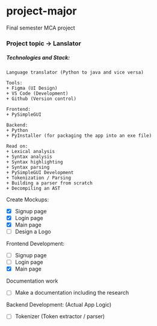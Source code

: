 # project-major
Final semester MCA project

### Project topic -> Lanslator 

##### Technologies and Stack:
```
Language translator (Python to java and vice versa)

Tools:
+ Figma (UI Design)
+ VS Code (Development)
+ Github (Version control)

Frontend:
+ PySimpleGUI

Backend:
+ Python
+ PyInstaller (for packaging the app into an exe file)

Read on:
+ Lexical analysis
+ Syntax analysis
+ Syntax highlighting
+ Syntax parsing
+ PySimpleGUI Development
+ Tokenization / Parsing
+ Building a parser from scratch
+ Decompiling an AST

```
Create Mockups:
- [x] Signup page
- [x] Login page
- [x] Main page
- [ ] Design a Logo

Frontend Development:
- [ ] Signup page
- [ ] Login page
- [x] Main page

Documentation work
- [ ] Make a documentation including the research

Backend Development: (Actual App Logic)
- [ ] Tokenizer (Token extractor / parser)
